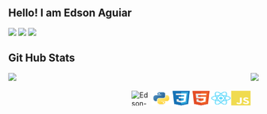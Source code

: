 ## Hello! I am Edson Aguiar

<div>
  <a href="https://instagram.com/iamedsonaguiar" target="_blank"><img src="https://img.shields.io/badge/-Instagram-%23E4405F?style=for-the-badge&logo=instagram&logoColor=white" target="_blank"></a>
  <a href="mailto: oedsonaguiar@gmail.com" target="_blank"><img src="https://img.shields.io/badge/Gmail-D14836?style=for-the-badge&logo=gmail&logoColor=white" target="_blank"></a> 
  <a href="https://www.twitter.com/IamEdsonAguiar" target="_blank"><img src="https://img.shields.io/badge/Twitter-1DA1F2?style=for-the-badge&logo=twitter&logoColor=white" target="_blank"></a> 
</div>

## Git Hub Stats

<div>
  <a href="https://github.com/IamEdsonAguiar">
  <img height="180em" src="https://github-readme-stats.vercel.app/api?username=IamEdsonAguiar&show_icons=true&theme=dark&include_all_commits=true&count_private=true"/>
  <img  align="right" height="100em" src="https://github-readme-stats.vercel.app/api/top-langs/?username=IamEdsonAguiar&layout=compact&langs_count=7&theme=dark"/>
</div>
  
<div style="display: inline_block"><br>
  <img align="right" alt="Edson-Js" height="30" width="40" src="https://raw.githubusercontent.com/devicons/devicon/master/icons/javascript/javascript-plain.svg">
  <img align="right" alt="Edson-React" height="30" width="40" src="https://raw.githubusercontent.com/devicons/devicon/master/icons/react/react-original.svg">
  <img align="right" alt="Edson-HTML" height="30" width="40" src="https://raw.githubusercontent.com/devicons/devicon/master/icons/html5/html5-original.svg">
  <img align="right" alt="Edson-CSS" height="30" width="40" src="https://raw.githubusercontent.com/devicons/devicon/master/icons/css3/css3-original.svg">
  <img align="right" alt="Edson-Python" height="30" width="40" src="https://raw.githubusercontent.com/devicons/devicon/master/icons/python/python-original.svg">
  <img align="right" alt="Edson-C" height="30" width="40" src="https://img.shields.io/badge/C-00599C?style=for-the-badge&logo=c&logoColor=white">
</div>
  
  



